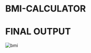 # BMI-CALCULATOR  

# FINAL OUTPUT 

![bmi](https://github.com/CodeQueens11/BMI-CALCULATOR/assets/152712236/1e33340b-74c0-4822-96b0-c7e91a53df3f)
